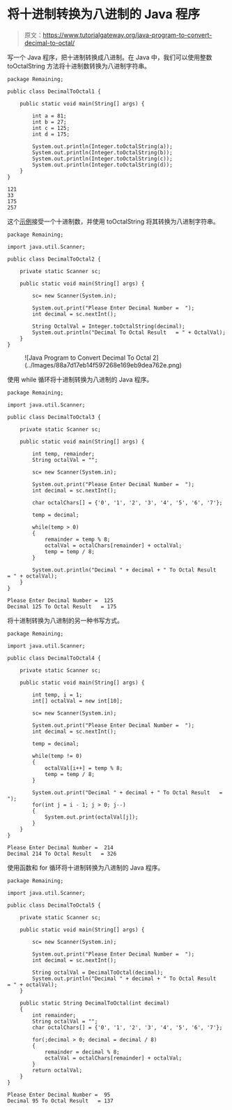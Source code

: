 # 将十进制转换为八进制的 Java 程序

> 原文：<https://www.tutorialgateway.org/java-program-to-convert-decimal-to-octal/>

写一个 Java 程序，把十进制转换成八进制。在 Java 中，我们可以使用整数 toOctalString 方法将十进制数转换为八进制字符串。

```
package Remaining;

public class DecimalToOctal1 {

	public static void main(String[] args) {

		int a = 81;
		int b = 27;
		int c = 125;
		int d = 175;

		System.out.println(Integer.toOctalString(a));
		System.out.println(Integer.toOctalString(b));
		System.out.println(Integer.toOctalString(c));
		System.out.println(Integer.toOctalString(d));
	}
}
```

```
121
33
175
257
```

这个[示例](https://www.tutorialgateway.org/learn-java-programs/)接受一个十进制数，并使用 toOctalString 将其转换为八进制字符串。

```
package Remaining;

import java.util.Scanner;

public class DecimalToOctal2 {

	private static Scanner sc;

	public static void main(String[] args) {

		sc= new Scanner(System.in);

		System.out.print("Please Enter Decimal Number =  ");
		int decimal = sc.nextInt();

		String OctalVal = Integer.toOctalString(decimal);
		System.out.println("Decimal To Octal Result   = " + OctalVal);
	}
}
```

<figure class="wp-block-image size-large">![Java Program to Convert Decimal To Octal 2](../Images/88a7d17eb14f597268e169eb9dea762e.png)</figure>

使用 while 循环将十进制转换为八进制的 Java 程序。

```
package Remaining;

import java.util.Scanner;

public class DecimalToOctal3 {

	private static Scanner sc;

	public static void main(String[] args) {

		int temp, remainder;
		String octalVal = "";

		sc= new Scanner(System.in);

		System.out.print("Please Enter Decimal Number =  ");
		int decimal = sc.nextInt();

		char octalChars[] = {'0', '1', '2', '3', '4', '5', '6', '7'};

		temp = decimal;

		while(temp > 0)
		{
			remainder = temp % 8;
			octalVal = octalChars[remainder] + octalVal;
			temp = temp / 8;
		}

		System.out.println("Decimal " + decimal + " To Octal Result   = " + octalVal);
	}
}
```

```
Please Enter Decimal Number =  125
Decimal 125 To Octal Result   = 175
```

将十进制转换为八进制的另一种书写方式。

```
package Remaining;

import java.util.Scanner;

public class DecimalToOctal4 {

	private static Scanner sc;

	public static void main(String[] args) {

		int temp, i = 1;
		int[] octalVal = new int[10];

		sc= new Scanner(System.in);

		System.out.print("Please Enter Decimal Number =  ");
		int decimal = sc.nextInt();

		temp = decimal;

		while(temp != 0)
		{
			octalVal[i++] = temp % 8;
			temp = temp / 8;
		}

		System.out.print("Decimal " + decimal + " To Octal Result   = ");
		for(int j = i - 1; j > 0; j--)
		{
			System.out.print(octalVal[j]);
		}
	}
}
```

```
Please Enter Decimal Number =  214
Decimal 214 To Octal Result   = 326
```

使用函数和 for 循环将十进制转换为八进制的 Java 程序。

```
package Remaining;

import java.util.Scanner;

public class DecimalToOctal5 {

	private static Scanner sc;

	public static void main(String[] args) {

		sc= new Scanner(System.in);

		System.out.print("Please Enter Decimal Number =  ");
		int decimal = sc.nextInt();

		String octalVal = DecimalToOctal(decimal);
		System.out.println("Decimal " + decimal + " To Octal Result   = " + octalVal);
	}

	public static String DecimalToOctal(int decimal)
	{
		int remainder;
		String octalVal = "";
		char octalChars[] = {'0', '1', '2', '3', '4', '5', '6', '7'};

		for(;decimal > 0; decimal = decimal / 8)
		{
			remainder = decimal % 8;
			octalVal = octalChars[remainder] + octalVal;
		}
		return octalVal;
	}
}
```

```
Please Enter Decimal Number =  95
Decimal 95 To Octal Result   = 137
```
